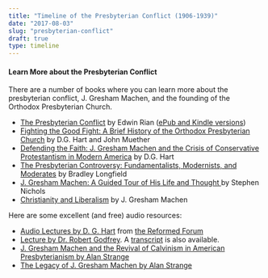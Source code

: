 ```yaml
---
title: "Timeline of the Presbyterian Conflict (1906-1939)"
date: "2017-08-03"
slug: "presbyterian-conflict"
draft: true
type: timeline
---
```




#### Learn More about the Presbyterian Conflict

There are a number of books where you can learn more about the presbyterian conflict, J. Gresham Machen, and the founding of the Orthodox Presbyterian Church.

* [The Presbyterian Conflict](http://opc.org/books/conflict/) by Edwin Rian ([ePub and Kindle versions](https://store.opc.org/SearchResults.asp?Cat=1823))
* [Fighting the Good Fight: A Brief History of the Orthodox Presbyterian Church](https://store.opc.org/ProductDetails.asp?ProductCode=H-Fighting-the-good-fight) by D.G. Hart and John Muether
* [Defending the Faith: J. Gresham Machen and the Crisis of Conservative Protestantism in Modern America](http://amzn.to/2vDb5zs) by D.G. Hart
* [The Presbyterian Controversy: Fundamentalists, Modernists, and Moderates](http://amzn.to/2vtsmuo) by Bradley Longfield
* [J. Gresham Machen: A Guided Tour of His Life and Thought ](http://amzn.to/2fiBT0R) by Stephen Nichols
* [Christianity and Liberalism](http://amzn.to/2fixr23) by J. Gresham Machen

Here are some excellent (and free) audio resources:

* [Audio Lectures by D. G. Hart](https://ulsterworldly.com/post/hart-on-machen/) from [the Reformed Forum](http://reformedforum.org/ "Reformed Forum — Resources on Reformed Christian Theology")
* [Lecture by Dr. Robert Godfrey](http://www.sermonaudio.com/sermoninfo.asp?SID=1180510364). A [transcript](http://media.sermonaudio.com/mediapdf/1180510364.pdf) is also available.
* [J. Gresham Machen and the Revival of Calvinism in American Presbyterianism
 by Alan Strange](http://www.sermonaudio.com/sermoninfo.asp?SID=1227111249356)
* [The Legacy of J. Gresham Machen by Alan Strange](http://www.sermonaudio.com/sermoninfo.asp?SID=1031111022417)